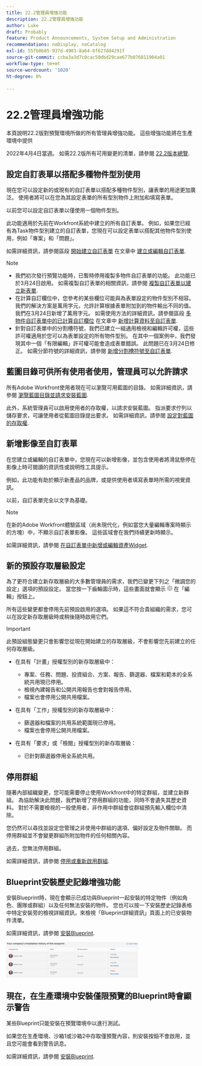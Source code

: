 ```yaml
---
title: 22.2管理員增強功能
description: 22.2管理員增強功能
author: Luke
draft: Probably
feature: Product Announcements, System Setup and Administration
recommendations: noDisplay, noCatalog
exl-id: 55fb0b85-937d-4903-8a64-6f627dd4291f
source-git-commit: ccba3a3d7c0cac50dbd29cae677b076811904a91
workflow-type: tm+mt
source-wordcount: '1020'
ht-degree: 0%

---
```


# 22.2管理員增強功能

本頁說明22.2版對預覽環境所做的所有管理員增強功能。 這些增強功能將在生產環境中提供

<!--
<MadCap:conditionalText data-mc-conditions="QuicksilverOrClassic.Draft mode">
in January 2022
</MadCap:conditionalText>
-->

2022年4月4日當週。 如需22.2版所有可用變更的清單，請參閱 [22.2版本總覽](../../../product-announcements/product-releases/22.2-release-activity/22-2-release-overview.md).

## 設定自訂表單以搭配多種物件型別使用

現在您可以設定新的或現有的自訂表單以搭配多種物件型別，讓表單的用途更加廣泛。 使用者將可以在您為其設定表單的所有型別物件上附加和填寫表單。

以前您可以設定自訂表單以僅使用一個物件型別。

此功能適用於先前在Workfront系統中建立的所有自訂表單。 例如，如果您已經有為Task物件型別建立的自訂表單，您現在可以設定表單以搭配其他物件型別使用，例如「專案」和「問題」。

如需詳細資訊，請參閱區段 [開始建立自訂表單](../../../administration-and-setup/customize-workfront/create-manage-custom-forms/create-or-edit-a-custom-form.md#start) 在文章中 [建立或編輯自訂表單](../../../administration-and-setup/customize-workfront/create-manage-custom-forms/create-or-edit-a-custom-form.md).

>[!NOTE]
>
>* 我們初次發行預覽功能時，已暫時停用複製多物件自訂表單的功能。 此功能已於3月24日啟用。 如需複製自訂表單的相關資訊，請參閱 [複製自訂表單以建立新表單](../../../administration-and-setup/customize-workfront/create-manage-custom-forms/copy-custom-form-to-create-a-new-one.md).
>* 在計算自訂欄位中，您參考的某些欄位可能與為表單設定的物件型別不相容。 我們的解決方案是萬用字元，允許計算根據表單附加到的物件輸出不同的值。 我們在3月24日新增了萬用字元。 如需使用方法的詳細資訊，請參閱區段 [多物件自訂表單中的已計算自訂欄位](../../../administration-and-setup/customize-workfront/create-manage-custom-forms/add-calculated-data-to-custom-form.md#calculat) 在文章中 [新增計算資料至自訂表單](../../../administration-and-setup/customize-workfront/create-manage-custom-forms/add-calculated-data-to-custom-form.md).
>* 針對自訂表單中的分割槽符號，我們已建立一組通用檢視和編輯許可權，這些許可權適用於您可以為表單設定的所有物件型別。 在其中一個案例中，我們發現其中一個「有限編輯」許可權可能會造成表單錯誤。 此問題已在3月24日修正。 如需分節符號的詳細資訊，請參閱 [新增分割槽符號至自訂表單](../../../administration-and-setup/customize-workfront/create-manage-custom-forms/add-a-section-break-to-a-custom-form.md).
>

## 藍圖目錄可供所有使用者使用，管理員可以允許請求

所有Adobe Workfront使用者現在可以瀏覽可用藍圖的目錄。 如需詳細資訊，請參閱 [瀏覽藍圖目錄並請求安裝藍圖](../../../administration-and-setup/blueprints/browse-catalog.md).

此外，系統管理員可以啟用使用者的存取權，以請求安裝藍圖。 指派要求佇列以儲存要求，可讓使用者從藍圖目錄提出要求。 如需詳細資訊，請參閱 [設定對藍圖的存取權](../../../administration-and-setup/blueprints/configure-access-to-blueprints.md).

## 新增影像至自訂表單

在您建立或編輯的自訂表單中，您現在可以新增影像，並包含使用者將滑鼠懸停在影像上時可閱讀的資訊性或說明性工具提示。

例如，此功能有助於顯示新產品的品牌，或提供使用者填寫表單時所需的視覺資訊。

以前，自訂表單完全以文字為基礎。

>[!NOTE]
>
>在新的Adobe Workfront體驗區域（尚未現代化，例如當您大量編輯專案時顯示的方塊）中，不顯示自訂表單影像。 這些區域會在我們持續更新時顯示。

如需詳細資訊，請參閱 [在自訂表單中新增或編輯資產Widget](../../../administration-and-setup/customize-workfront/create-manage-custom-forms/add-widget-or-edit-its-properties-in-a-custom-form.md).

## 新的預設存取層級設定

為了更符合建立新存取層級的大多數管理員的需求，我們已變更下列之「微調您的設定」選項的預設設定。 當您按一下齒輪圖示時，這些畫面就會顯示 ![](assets/gear-icon-in-access-levels.png) 在「編輯」按鈕上。

所有這些變更都會停用先前預設啟用的選項。 如果這不符合貴組織的需求，您可以在設定新存取層級時或稍後隨時啟用它們。

>[!IMPORTANT]
>
>此預設組態變更只會影響您從現在開始建立的存取層級，不會影響您先前建立的任何存取層級。

* 在具有「計畫」授權型別的新存取層級中：

   * 專案、任務、問題、投資組合、方案、報告、篩選器、檔案和範本的全系統共用現已停用。
   * 檢視內建報告和公開共用報告也會對報告停用。
   * 檔案也會停用公開共用檔案。

* 在具有「工作」授權型別的新存取層級中：

   * 篩選器和檔案的共用系統範圍現已停用。
   * 檔案也會停用公開共用檔案。

* 在具有「要求」或「檢閱」授權型別的新存取層級：

   * 已針對篩選器停用全系統共用。

## 停用群組

隨著內部組織變更，您可能需要停止使用Workfront中的特定群組，並建立新群組。 為協助解決此問題，我們新增了停用群組的功能，同時不會遺失其歷史資料。 對於不需要檢視的一般使用者，非作用中群組會從群組預先輸入欄位中清除。

您仍然可以尋找並設定您管理之非使用中群組的選項、偏好設定及物件關聯。 而停用群組並不會變更群組所附加物件的任何相關內容。

過去，您無法停用群組。

如需詳細資訊，請參閱 [停用或重新啟用群組](../../../administration-and-setup/manage-groups/create-and-manage-groups/deactivate-or-reactivate-a-group.md).

## Blueprint安裝歷史記錄增強功能

安裝Blueprint時，現在會顯示已成功與Blueprint一起安裝的特定物件（例如角色、團隊或群組）以及任何無法安裝的物件。 您也可以按一下安裝歷史記錄表格中特定安裝旁的檢視詳細資訊，來檢視「Blueprint詳細資訊」頁面上的已安裝物件清單。

如需詳細資訊，請參閱 [安裝Blueprint](../../../administration-and-setup/blueprints/blueprints-install.md).

![](assets/blueprints-installation-history-350x95.png)

## 現在，在生產環境中安裝僅限預覽的Blueprint時會顯示警告

某些Blueprint只能安裝在預覽環境中以進行測試。

如果您在生產環境、沙箱1或沙箱2中存取僅預覽內容，則安裝按鈕不會啟用，並且您可能會看到警告訊息。

如需詳細資訊，請參閱 [安裝Blueprint](../../../administration-and-setup/blueprints/blueprints-install.md).
